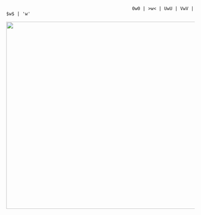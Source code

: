           
           
                                                   0w0 | >w< | UwU | VwV | $w$ | 'w'

   <p align="center"> 
   <img src="https://c.tenor.com/A7WS15hHQDEAAAAC/azur-lane-kaga.gif" width="900" height="500">
  
<p>
 

<!--
**pooh18528/pooh18528** is a ✨ _special_ ✨ repository because its `README.md` (this file) appears on your GitHub profile.


Here are some ideas to get you started:

- 🔭 I’m currently working on ...
- 🌱 I’m currently learning ...
- 👯 I’m looking to collaborate on ...
- 🤔 I’m looking for help with ...
- 💬 Ask me about ...
- 📫 How to reach me: ...
- 😄 Pronouns: ...
- ⚡ Fun fact: ...
-->
